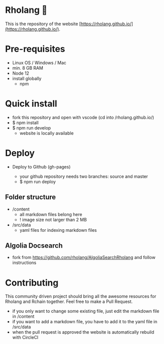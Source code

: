 # Rholang 🥳

This is the repository of the website [https://rholang.github.io/](https://rholang.github.io/).

# Pre-requisites

- Linux OS / Windows / Mac
- min. 8 GB RAM
- Node 12
- install globally
  - npm

# Quick install

- fork this repository and open with vscode (cd into /rholang.github.io/)
- \$ npm install
- \$ npm run develop
  - website is locally available

# Deploy

- Deploy to Github (gh-pages)

  - your github repository needs two branches: source and master
  - \$ npm run deploy

## Folder structure

- /content
  - all markdown files belong here
  - ! image size not larger than 2 MB
- /src/data
  - yaml files for indexing markdown files

## Algolia Docsearch

- fork from https://github.com/rholang/AlgoliaSearchRholang and follow instructions

# Contributing

This community driven project should bring all the awesome resources for Rholang and Rchain together. Feel free to make a Pull Request.

- if you only want to change some existing file, just edit the markdown file in /content
- if you want to add a markdown file, you have to add it to the yaml file in /src/data
- when the pull request is approved the website is automatically rebuild with CircleCI
